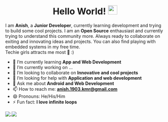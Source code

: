 <h1 align="center">Hello World! <img src="https://github.com/sciencepal/sciencepal/blob/master/assets/Hi.gif" width="29px"></h1>
<p>I am <b>Anish</b>, a <b>Junior Developer</b>, currently learning development and trying to build some cool projects. I am an <b>Open Source</b> enthausiast and currently trying
  to understand this community more. Always ready to collaborate on exiting and innovating ideas and projects. You can also find playing with embedded systems in my free time.</br>
Techie girls attracts me most 👩 :)</p>



- 🔭 I’m currently learning **App and Web Development**
- 🌱 I’m currently working on ...
- 👯 I’m looking to collaborate on **Innovative and cool projects**
- 🤔 I’m looking for help with **Application and web development**
- 💬 Ask me about **Android and Web Development**
- 📫 How to reach me: **anish.1903.kmr@gmail.com**
- 😄 Pronouns: He/His/Him
- ⚡ Fun fact: **I love infinite loops**


<a href="https://github.com/KmrAnish04">
  <img align="center" src="https://github-readme-stats.vercel.app/api/top-langs/?username=KmrAnish04&theme=light&hide_langs_below=2" />
</a>
<a href="https://github.com/KmrAnish04">
 <img align="center" src="https://github-readme-stats.vercel.app/api?username=KmrAnish0"/>
</a>
